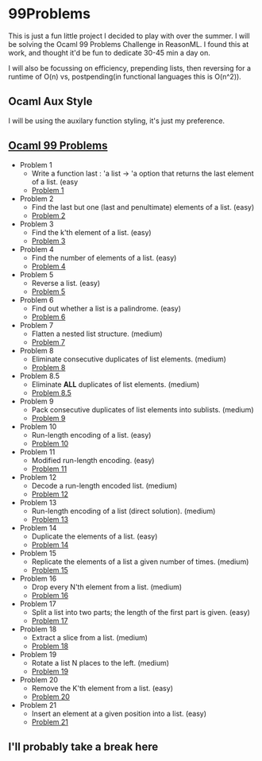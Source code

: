 # 99Problems

This is just a fun little project I decided to play with over the summer. I will be solving the Ocaml 99 Problems Challenge in ReasonML. I found this at work, and thought it'd be fun to dedicate 30-45 min a day on.

I will also be focussing on efficiency, prepending lists, then reversing for a runtime of O(n) vs, postpending(in functional languages this is O(n^2)).

## Ocaml Aux Style

I will be using the auxilary function styling, it's just my preference.

## [Ocaml 99 Problems](https://ocaml.org/learn/tutorials/99problems.html)

* Problem 1
  * Write a function last : 'a list -> 'a option that returns the last element of a list. (easy
  * [Problem 1](solutions/00s/prob1.re)
* Problem 2
  * Find the last but one (last and penultimate) elements of a list. (easy)
  * [Problem 2](solutions/00s/prob2.re)
* Problem 3
  * Find the k'th element of a list. (easy)
  * [Problem 3](solutions/00s/prob3.re)
* Problem 4
  * Find the number of elements of a list. (easy)
  * [Problem 4](solutions/00s/prob4.re)
* Problem 5
  * Reverse a list. (easy)
  * [Problem 5](solutions/00s/prob5.re)
* Problem 6
  * Find out whether a list is a palindrome. (easy)
  * [Problem 6](solutions/00s/prob6.re)
* Problem 7
  * Flatten a nested list structure. (medium)
  * [Problem 7](solutions/00s/prob7.re)
* Problem 8
  * Eliminate consecutive duplicates of list elements. (medium)
  * [Problem 8](solutions/00s/prob8.re)
* Problem 8.5
  * Eliminate **ALL** duplicates of list elements. (medium)
  * [Problem 8.5](solutions/00s/prob8dot5.re)
* Problem 9
  * Pack consecutive duplicates of list elements into sublists. (medium)
  * [Problem 9](solutions/00s/prob9.re)
* Problem 10
  * Run-length encoding of a list. (easy)
  * [Problem 10](solutions/10s/prob10.re)
* Problem 11
  * Modified run-length encoding. (easy)
  * [Problem 11](solutions/10s/prob11.re)
* Problem 12
  * Decode a run-length encoded list. (medium)
  * [Problem 12](solutions/10s/prob12.re)
* Problem 13
  * Run-length encoding of a list (direct solution). (medium)
  * [Problem 13](solutions/10s/prob13.re)
* Problem 14
  * Duplicate the elements of a list. (easy)
  * [Problem 14](solutions/10s/prob14.re)
* Problem 15
  * Replicate the elements of a list a given number of times. (medium)
  * [Problem 15](solutions/10s/prob15.re)
* Problem 16
  * Drop every N'th element from a list. (medium)
  * [Problem 16](solutions/10s/prob16.re)
* Problem 17
  * Split a list into two parts; the length of the first part is given. (easy)
  * [Problem 17](solutions/10s/prob17.re)
* Problem 18
  * Extract a slice from a list. (medium)
  * [Problem 18](solutions/10s/prob18.re)
* Problem 19
  * Rotate a list N places to the left. (medium)
  * [Problem 19](solutions/10s/prob19.re)
* Problem 20
  * Remove the K'th element from a list. (easy)
  * [Problem 20](solutions/20s/prob20.re)
* Problem 21
  * Insert an element at a given position into a list. (easy)
  * [Problem 21](solutions/20s/prob21.re)
## I'll probably take a break here

